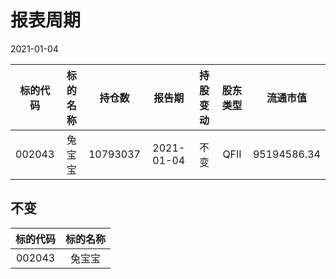 # 报表周期 

2021-01-04

| 标的代码 | 标的名称 | 持仓数 | 报告期 | 持股变动 | 股东类型 | 流通市值 |
|:--:|:--:|:--:|:--:|:--:|:--:|:--:|
|002043|兔宝宝|10793037|2021-01-04|不变|QFII|95194586.34|


## 不变 

| 标的代码 | 标的名称 |
|:--:|:--:|
|002043|兔宝宝|

